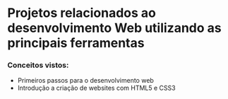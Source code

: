 # Projetos relacionados ao desenvolvimento Web utilizando as principais ferramentas

### Conceitos vistos:

- Primeiros passos para o desenvolvimento web
- Introdução a criação de websites com HTML5 e CSS3

